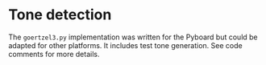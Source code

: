 # Tone detection

The `goertzel3.py` implementation was written for the Pyboard but could be
adapted for other platforms. It includes test tone generation. See code
comments for more details.
